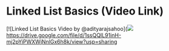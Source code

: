 # Linked List Basics (Video Link)

[![Linked List Basics Video by @adityarajsahoo](![](https://user-images.githubusercontent.com/66211350/135923608-291fc9cb-a567-489b-b0bd-caf8e9311c0d.png)
https://drive.google.com/file/d/1ssQQIL91inH-mj2pYiPWXWjNnlGx6h8k/view?usp=sharing
